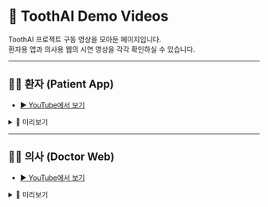 # 🎥 ToothAI Demo Videos

ToothAI 프로젝트 구동 영상을 모아둔 페이지입니다.  
환자용 앱과 의사용 웹의 시연 영상을 각각 확인하실 수 있습니다.

---

## 🧑‍🦷 환자 (Patient App)
- [▶ YouTube에서 보기](https://youtu.be/iyhG9KH39nU)

<details>
<summary>📸 미리보기</summary>

[![Patient Demo](https://img.youtube.com/vi/iyhG9KH39nU/0.jpg)](https://youtu.be/iyhG9KH39nU)

</details>

---

## 👨‍⚕️ 의사 (Doctor Web)
- [▶ YouTube에서 보기](https://youtu.be/Mhwuo9oW2wA)

<details>
<summary>📸 미리보기</summary>

[![Doctor Demo](https://img.youtube.com/vi/Mhwuo9oW2wA/0.jpg)](https://youtu.be/Mhwuo9oW2wA)

</details>

